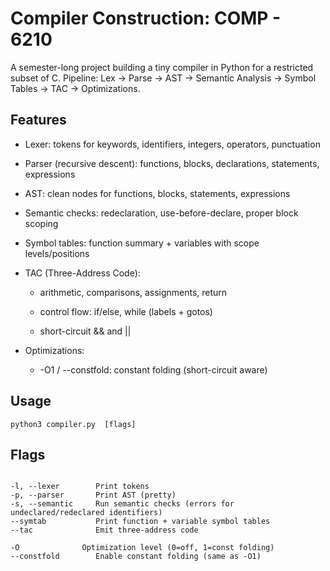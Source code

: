 # Compiler Construction: COMP - 6210

A semester-long project building a tiny compiler in Python for a restricted subset of C.
Pipeline: Lex → Parse → AST → Semantic Analysis → Symbol Tables → TAC → Optimizations.


## Features

- Lexer: tokens for keywords, identifiers, integers, operators, punctuation

- Parser (recursive descent): functions, blocks, declarations, statements, expressions

- AST: clean nodes for functions, blocks, statements, expressions
 
- Semantic checks: redeclaration, use-before-declare, proper block scoping
 
- Symbol tables: function summary + variables with scope levels/positions
 
- TAC (Three-Address Code):
    - arithmetic, comparisons, assignments, return
    
    - control flow: if/else, while (labels + gotos)
    
    - short-circuit && and ||
    

- Optimizations:
    - -O1 / --constfold: constant folding (short-circuit aware)

## Usage

<pre><code>python3 compiler.py <file.c> [flags]
</code></pre>

## Flags

<pre><code>
-l, --lexer        Print tokens
-p, --parser       Print AST (pretty)
-s, --semantic     Run semantic checks (errors for undeclared/redeclared identifiers)
--symtab           Print function + variable symbol tables
--tac              Emit three-address code

-O <n>             Optimization level (0=off, 1=const folding)
--constfold        Enable constant folding (same as -O1)
</code></pre>

